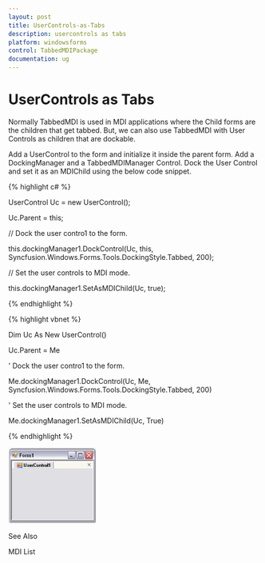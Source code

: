 ```yaml
---
layout: post
title: UserControls-as-Tabs
description: usercontrols as tabs
platform: windowsforms
control: TabbedMDIPackage 
documentation: ug
---
```


# UserControls as Tabs

Normally TabbedMDI is used in MDI applications where the Child forms are the children that get tabbed. But, we can also use TabbedMDI with User Controls as children that are dockable.

Add a UserControl to the form and initialize it inside the parent form. Add a DockingManager and a TabbedMDIManager Control. Dock the User Control and set it as an MDIChild using the below code snippet.

{% highlight c# %}



UserControl Uc = new UserControl();

Uc.Parent = this;

// Dock the user contro1 to the form. 

this.dockingManager1.DockControl(Uc, this, Syncfusion.Windows.Forms.Tools.DockingStyle.Tabbed, 200);

// Set the user controls to MDI mode. 

this.dockingManager1.SetAsMDIChild(Uc, true);


{% endhighlight %}

{% highlight vbnet %}



Dim Uc As New UserControl()

Uc.Parent = Me 

' Dock the user contro1 to the form. 

Me.dockingManager1.DockControl(Uc, Me, Syncfusion.Windows.Forms.Tools.DockingStyle.Tabbed, 200) 

' Set the user controls to MDI mode. 

Me.dockingManager1.SetAsMDIChild(Uc, True) 

{% endhighlight %}


![](UserControls-as-Tabs_images/UserControls-as-Tabs_img1.jpeg)


See Also

MDI List

